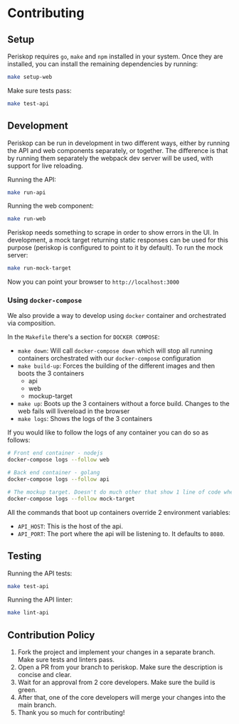 # Contributing

## Setup

Periskop requires `go`, `make` and `npm` installed in your system. Once they are installed, you can install the remaining dependencies by running:

```bash
make setup-web
```

Make sure tests pass:

```bash
make test-api
```

## Development

Periskop can be run in development in two different ways, either by running the API and web components separately, or together. The difference is that
by running them separately the webpack dev server will be used, with support for live reloading.

Running the API:

```bash
make run-api
```

Running the web component:

```bash
make run-web
```

Periskop needs something to scrape in order to show errors in the UI. In development, a mock target returning
static responses can be used for this purpose (periskop is configured to point to it by default). To run the mock
server:

```bash
make run-mock-target
```

Now you can point your browser to `http://localhost:3000`

### Using `docker-compose`

We also provide a way to develop using `docker` container and orchestrated via composition.

In the `Makefile` there's a section for `DOCKER COMPOSE`:

- `make down`: Will call `docker-compose down` which will stop all running containers orchestrated with our `docker-compose` configuration
- `make build-up`: Forces the building of the different images and then boots the 3 containers
    + api
    + web
    + mockup-target
- `make up`: Boots up the 3 containers without a force build. Changes to the web fails will livereload in the browser
- `make logs`: Shows the logs of the 3 containers

If you would like to follow the logs of any container you can do so as follows:

```bash
# Front end container - nodejs
docker-compose logs --follow web

# Back end container - golang
docker-compose logs --follow api

# The mockup target. Doesn't do much other that show 1 line of code where it is serving the errors - golang
docker-compose logs --follow mock-target
```

All the commands that boot up containers override 2 environment variables:

- `API_HOST`: This is the host of the api. 
- `API_PORT`: The port where the api will be listening to. It defaults to `8080`.

## Testing

Running the API tests:

```bash
make test-api
```

Running the API linter:

```bash
make lint-api
```

## Contribution Policy

1. Fork the project and implement your changes in a separate branch. Make sure tests and linters pass.
1. Open a PR from your branch to periskop. Make sure the description is concise and clear.
1. Wait for an approval from 2 core developers. Make sure the build is green.
1. After that, one of the core developers will merge your changes into the main branch.
1. Thank you so much for contributing!
